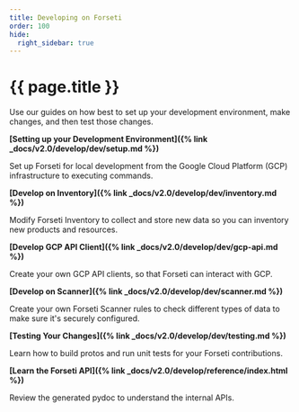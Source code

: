```yaml
---
title: Developing on Forseti
order: 100
hide:
  right_sidebar: true
---
```


# {{ page.title }}

Use our guides on how best to set up your development environment, make changes,
and then test those changes.

**[Setting up your Development Environment]({% link _docs/v2.0/develop/dev/setup.md %})**

Set up Forseti for local development from the Google Cloud Platform (GCP)
infrastructure to executing commands.

**[Develop on Inventory]({% link _docs/v2.0/develop/dev/inventory.md %})**

Modify Forseti Inventory to collect and store new data so you can inventory
new products and resources.

**[Develop GCP API Client]({% link _docs/v2.0/develop/dev/gcp-api.md %})**

Create your own GCP API clients, so that Forseti can interact with GCP.

**[Develop on Scanner]({% link _docs/v2.0/develop/dev/scanner.md %})**

Create your own Forseti Scanner rules to check different types of data to
make sure it's securely configured.

**[Testing Your Changes]({% link _docs/v2.0/develop/dev/testing.md %})**

Learn how to build protos and run unit tests for your Forseti contributions.

**[Learn the Forseti API]({% link _docs/v2.0/develop/reference/index.html %})**

Review the generated pydoc to understand the internal APIs.
